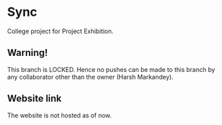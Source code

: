 # Sync
College project for Project Exhibition.

## Warning!
This branch is LOCKED. Hence no pushes can be made to this branch by any collaborator other than the owner (Harsh Markandey).

## Website link
The website is not hosted as of now.

